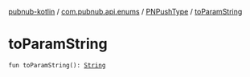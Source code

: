 [pubnub-kotlin](../../index.md) / [com.pubnub.api.enums](../index.md) / [PNPushType](index.md) / [toParamString](./to-param-string.md)

# toParamString

`fun toParamString(): `[`String`](https://kotlinlang.org/api/latest/jvm/stdlib/kotlin/-string/index.html)